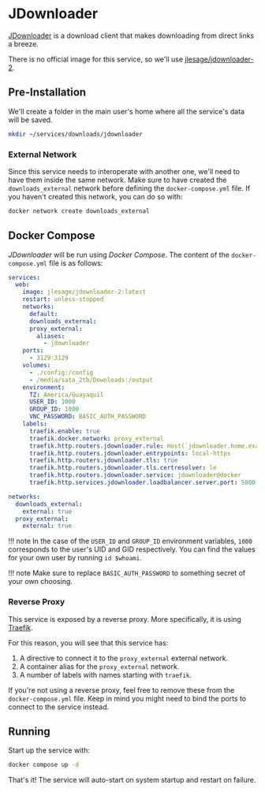 # JDownloader

[JDownloader](https://jdownloader.org/) is a download client that makes downloading from direct links a breeze.

There is no official image for this service, so we'll use [jlesage/jdownloader-2](https://hub.docker.com/r/jlesage/jdownloader-2).

## Pre-Installation

We'll create a folder in the main user's home where all the service's data will be saved.

```bash
mkdir ~/services/downloads/jdownloader
```

### External Network

Since this service needs to interoperate with another one, we'll need to have them inside the same network. Make sure to have created the `downloads_external` network before defining the `docker-compose.yml` file. If you haven't created this network, you can do so with:

```bash
docker network create downloads_external
```

## Docker Compose

*JDownloader* will be run using *Docker Compose*. The content of the `docker-compose.yml` file is as follows:

```yaml
services:
  web:
    image: jlesage/jdownloader-2:latest
    restart: unless-stopped
    networks:
      default:
      downloads_external:
      proxy_external:
        aliases:
          - jdownloader
    ports:
      - 3129:3129
    volumes:
      - ./config:/config
      - /media/sata_2tb/Downloads:/output
    environment:
      TZ: America/Guayaquil
      USER_ID: 1000
      GROUP_ID: 1000
      VNC_PASSWORD: BASIC_AUTH_PASSWORD
    labels:
      traefik.enable: true
      traefik.docker.network: proxy_external
      traefik.http.routers.jdownloader.rule: Host(`jdownloader.home.example.com`, `jdownloader.vpn.example.com`)
      traefik.http.routers.jdownloader.entrypoints: local-https
      traefik.http.routers.jdownloader.tls: true
      traefik.http.routers.jdownloader.tls.certresolver: le
      traefik.http.routers.jdownloader.service: jdownloader@docker
      traefik.http.services.jdownloader.loadbalancer.server.port: 5800

networks:
  downloads_external:
    external: true
  proxy_external:
    external: true
```

!!! note
    In the case of the `USER_ID` and `GROUP_ID` environment variables, `1000` corresponds to the user's UID and GID respectively. You can find the values for your own user by running `id $whoami`.

!!! note
    Make sure to replace `BASIC_AUTH_PASSWORD` to something secret of your own choosing.

### Reverse Proxy

This service is exposed by a reverse proxy. More specifically, it is using [Traefik](../networking/traefik.md).

For this reason, you will see that this service has:

1. A directive to connect it to the `proxy_external` external network.
2. A container alias for the `proxy_external` network.
3. A number of labels with names starting with `traefik`.

If you're not using a reverse proxy, feel free to remove these from the `docker-compose.yml` file.
Keep in mind you might need to bind the ports to connect to the service instead.

## Running

Start up the service with:

```bash
docker compose up -d
```

That's it! The service will auto-start on system startup and restart on failure.
